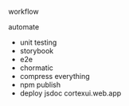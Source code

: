 workflow

automate
 - unit testing
 - storybook
 - e2e
 - chormatic
 - compress everything
 - npm publish
 - deploy jsdoc cortexui.web.app